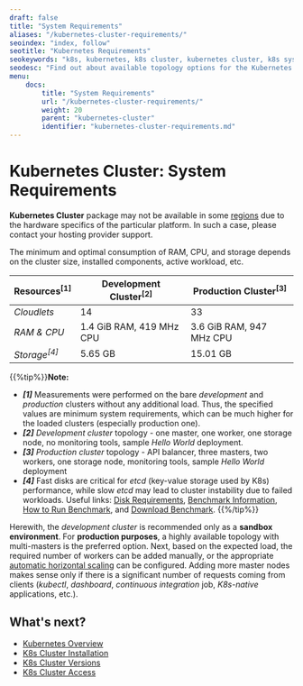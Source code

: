 ```yaml
---
draft: false
title: "System Requirements"
aliases: "/kubernetes-cluster-requirements/"
seoindex: "index, follow"
seotitle: "Kubernetes Requirements"
seokeywords: "k8s, kubernetes, k8s cluster, kubernetes cluster, k8s system requirements, kubernetes system requirements, k8s minimum requirements, kubernetes development cluster, kubernetes production cluster"
seodesc: "Find out about available topology options for the Kubernetes Cluster package and the minimum requirements for each one."
menu: 
    docs:
        title: "System Requirements"
        url: "/kubernetes-cluster-requirements/"
        weight: 20
        parent: "kubernetes-cluster"
        identifier: "kubernetes-cluster-requirements.md"
---
```


# Kubernetes Cluster: System Requirements

**Kubernetes Cluster** package may not be available in some [regions](/environment-regions) due to the hardware specifics of the particular platform. In such a case, please contact your hosting provider support.

The minimum and optimal consumption of RAM, CPU, and storage depends on the cluster size, installed components, active workload, etc.

**Resources<sup>[1]</sup>**|**Development Cluster<sup>[2]</sup>**|**Production Cluster<sup>[3]</sup>**
---|---|---
*Cloudlets*|14|33
*RAM & CPU*|1.4 GiB RAM, 419 MHz CPU|3.6 GiB RAM, 947 MHz CPU
*Storage<sup>[4]</sup>*|5.65 GB|15.01 GB

{{%tip%}}**Note:** 
* ***[1]*** Measurements were performed on the bare *development* and *production* clusters without any additional load. Thus, the specified values are minimum system requirements, which can be much higher for the loaded clusters (especially production one).
* ***[2]*** *Development cluster* topology - one master, one worker, one storage node, no monitoring tools, sample *Hello World* deployment.
* ***[3]*** *Production cluster* topology - API balancer, three masters, two workers, one storage node, monitoring tools, sample *Hello World* deployment
* ***[4]*** Fast disks are critical for *etcd* (key-value storage used by K8s) performance, while slow *etcd* may lead to cluster instability due to failed workloads. Useful links: [Disk Requirements](https://etcd.io/docs/v3.5/op-guide/hardware/#disks), [Benchmark Information](https://etcd.io/docs/v3.5/op-guide/performance/#benchmarks), [How to Run Benchmark](https://github.com/etcd-io/etcd/tree/master/tools/benchmark), and [Download Benchmark](https://app-artifacts.s3.eu-central-1.amazonaws.com/kubernetes/tools/etcd-benchmark-3.5.tar.gz).
{{%/tip%}}

Herewith, the *development cluster* is recommended only as a **sandbox environment**. For **production purposes**, a highly available topology with multi-masters is the preferred option. Next, based on the expected load, the required number of workers can be added manually, or the appropriate [automatic horizontal scaling](/automatic-horizontal-scaling) can be configured. Adding more master nodes makes sense only if there is a significant number of requests coming from clients (*kubectl*, *dashboard*, *continuous integration* job, *K8s-native* applications, etc.).


## What's next?

* [Kubernetes Overview](/kubernetes-cluster/)
* [K8s Cluster Installation](/kubernetes-cluster-installation/)
* [K8s Cluster Versions](/kubernetes-cluster-versions/)
* [K8s Cluster Access](/kubernetes-cluster-access/)